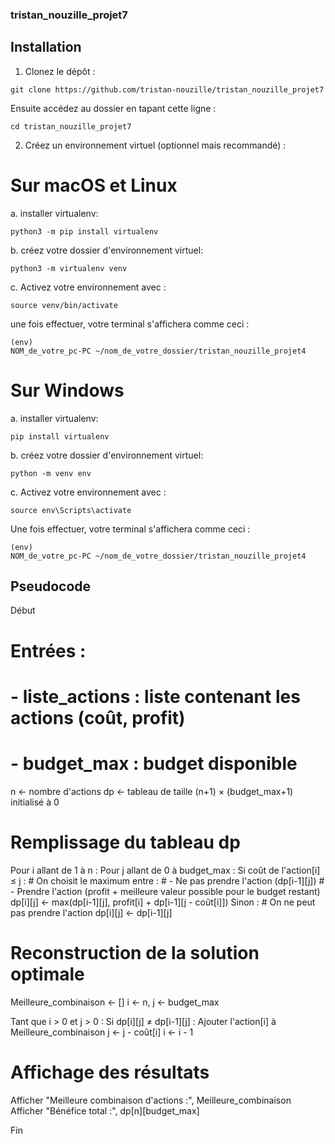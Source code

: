 ### tristan_nouzille_projet7

## Installation

1. Clonez le dépôt :

 ```
 git clone https://github.com/tristan-nouzille/tristan_nouzille_projet7
 ```
 Ensuite accédez au dossier en tapant cette ligne :

  ```
  cd tristan_nouzille_projet7
  ```
2. Créez un environnement virtuel (optionnel mais recommandé) :

# Sur macOS et Linux
a. installer virtualenv:

 ```
 python3 -m pip install virtualenv
 ```
b. créez votre dossier d'environnement virtuel:

 ```
 python3 -m virtualenv venv
 ```
c. Activez votre environnement avec :

  ```
  source venv/bin/activate 
  ```
  une fois effectuer, votre terminal s'affichera comme ceci :

  ```
  (env)
  NOM_de_votre_pc-PC ~/nom_de_votre_dossier/tristan_nouzille_projet4
  ```

# Sur Windows
 
a. installer virtualenv:

 ```
 pip install virtualenv
 ```
b. créez votre dossier d'environnement virtuel:

 ```
 python -m venv env
 ```
c. Activez votre environnement avec :

  ```
  source env\Scripts\activate  
  ```
 Une fois effectuer, votre terminal s'affichera comme ceci :
  ```
  (env)
  NOM_de_votre_pc-PC ~/nom_de_votre_dossier/tristan_nouzille_projet4
  ```
## Pseudocode 

Début

  # Entrées : 
  # - liste_actions : liste contenant les actions (coût, profit)
  # - budget_max : budget disponible

  n ← nombre d'actions
  dp <- tableau de taille (n+1) × (budget_max+1) initialisé à 0

  # Remplissage du tableau dp
  Pour i allant de 1 à n :
    Pour j allant de 0 à budget_max :
      Si coût de l'action[i] ≤ j :
        # On choisit le maximum entre :
        # - Ne pas prendre l'action (dp[i-1][j])
        # - Prendre l'action (profit + meilleure valeur possible pour le budget restant)
        dp[i][j] ← max(dp[i-1][j], profit[i] + dp[i-1][j - coût[i]])
      Sinon :
        # On ne peut pas prendre l'action
        dp[i][j] ← dp[i-1][j]

  # Reconstruction de la solution optimale
  Meilleure_combinaison ← []
  i ← n, j ← budget_max

  Tant que i > 0 et j > 0 :
    Si dp[i][j] ≠ dp[i-1][j] :
      Ajouter l'action[i] à Meilleure_combinaison
      j ← j - coût[i]
    i ← i - 1

  # Affichage des résultats
  Afficher "Meilleure combinaison d'actions :", Meilleure_combinaison
  Afficher "Bénéfice total :", dp[n][budget_max]

Fin

